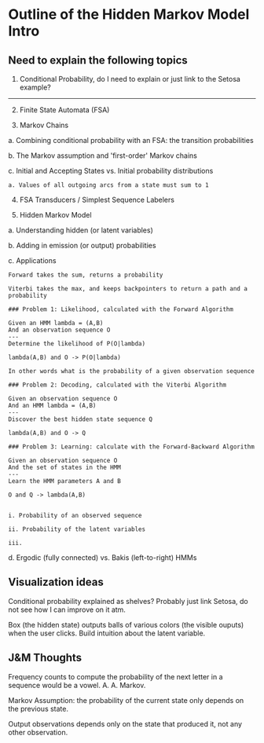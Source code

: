 # Outline of the Hidden Markov Model Intro

## Need to explain the following topics

1. Conditional Probability, do I need to explain or just link to the Setosa example?

----

2. Finite State Automata (FSA)

3. Markov Chains

  a. Combining conditional probability with an FSA: the transition probabilities

  b. The Markov assumption and 'first-order' Markov chains

  c. Initial and Accepting States vs. Initial probability distributions

    a. Values of all outgoing arcs from a state must sum to 1

4. FSA Transducers / Simplest Sequence Labelers

5. Hidden Markov Model

  a. Understanding hidden (or latent variables)

  b. Adding in emission (or output) probabilities

  c. Applications

    Forward takes the sum, returns a probability

    Viterbi takes the max, and keeps backpointers to return a path and a probability

    ### Problem 1: Likelihood, calculated with the Forward Algorithm

    Given an HMM lambda = (A,B)
    And an observation sequence O
    ---
    Determine the likelihood of P(O|lambda)

    lambda(A,B) and O -> P(O|lambda)

    In other words what is the probability of a given observation sequence

    ### Problem 2: Decoding, calculated with the Viterbi Algorithm

    Given an observation sequence O
    And an HMM lambda = (A,B)
    ---
    Discover the best hidden state sequence Q

    lambda(A,B) and O -> Q

    ### Problem 3: Learning: calculate with the Forward-Backward Algorithm

    Given an observation sequence O
    And the set of states in the HMM
    ---
    Learn the HMM parameters A and B

    O and Q -> lambda(A,B)


    i. Probability of an observed sequence

    ii. Probability of the latent variables

    iii.

  d. Ergodic (fully connected) vs. Bakis (left-to-right) HMMs


## Visualization ideas

Conditional probability explained as shelves? Probably just link Setosa, do not see how I can improve on it atm.

Box (the hidden state) outputs balls of various colors (the visible ouputs) when the user clicks. Build intuition about the latent variable.


## J&M Thoughts

Frequency counts to compute the probability of the next letter in a sequence would be a vowel. A. A. Markov.

Markov Assumption: the probability of the current state only depends on the previous state.

Output observations depends only on the state that produced it, not any other observation.


